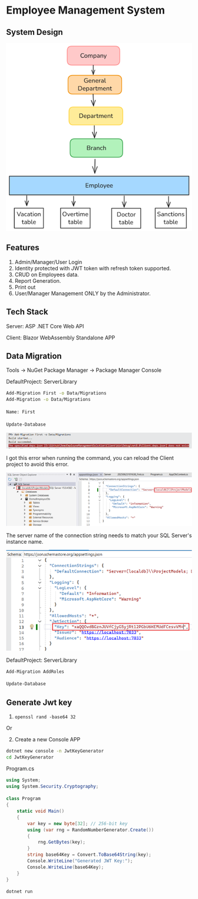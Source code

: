 # Employee Management System

## System Design

![](assets/System%20design.png)

## Features

1. Admin/Manager/User Login
2. Identity protected with JWT token with refresh token supported.
3. CRUD on Employees data.
4. Report Generation.
5. Print out
6. User/Manager Management ONLY by the Administrator.

## Tech Stack

Server: ASP .NET Core Web API

Client: Blazor WebAssembly Standalone APP

## Data Migration

Tools -> NuGet Package Manager -> Package Manager Console

DefaultProject: ServerLibrary

```bash
Add-Migration First -o Data/Migrations
Add-Migration -o Data/Migrations

Name: First

Update-Database
```

![alt text](assets/image.png)

I got this error when running the command, you can reload the Client project to avoid this error.

![alt text](assets/image1.png)

The server name of the connection string needs to match your SQL Server's instance name.

![alt text](assets/image2.png)

DefaultProject: ServerLibrary

```bash
Add-Migration AddRoles

Update-Database
```


## Generate Jwt key

1. `openssl rand -base64 32`

Or 

2. Create a new Console APP

```sh
dotnet new console -n JwtKeyGenerator
cd JwtKeyGenerator
```

Program.cs

```cs
using System;
using System.Security.Cryptography;

class Program
{
    static void Main()
    {
        var key = new byte[32]; // 256-bit key
        using (var rng = RandomNumberGenerator.Create())
        {
            rng.GetBytes(key);
        }
        string base64Key = Convert.ToBase64String(key);
        Console.WriteLine("Generated JWT Key:");
        Console.WriteLine(base64Key);
    }
}
```

`dotnet run`

